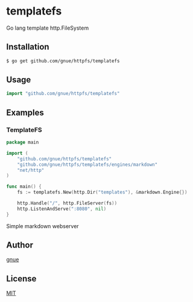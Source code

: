# templatefs

Go lang template http.FileSystem

## Installation

```sh
$ go get github.com/gnue/httpfs/templatefs
```

## Usage

```go
import "github.com/gnue/httpfs/templatefs"
```

## Examples

### TemplateFS

```go
package main

import (
	"github.com/gnue/httpfs/templatefs"
	"github.com/gnue/httpfs/templatefs/engines/markdown"
	"net/http"
)

func main() {
	fs := templatefs.New(http.Dir("templates"), &markdown.Engine{})

	http.Handle("/", http.FileServer(fs))
	http.ListenAndServe(":8080", nil)
}

```

Simple markdown webserver

## Author

[gnue](https://github.com/gnue)

## License

[MIT](LICENSE.txt)

